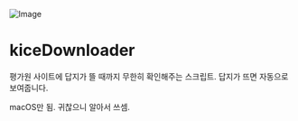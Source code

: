 ![Image](https://farm5.staticflickr.com/4341/36891207342_02ec8b42e4_b.jpg)

# kiceDownloader

평가원 사이트에 답지가 뜰 때까지 무한히 확인해주는 스크립트. 답지가 뜨면 자동으로 보여줍니다. 

macOS만 됨. 귀찮으니 알아서 쓰셈.